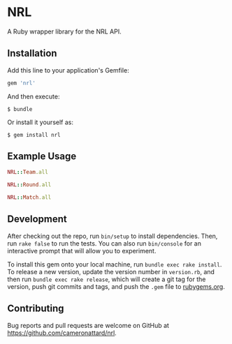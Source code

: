 # NRL

A Ruby wrapper library for the NRL API.

## Installation

Add this line to your application's Gemfile:

```ruby
gem 'nrl'
```

And then execute:

    $ bundle

Or install it yourself as:

    $ gem install nrl

## Example Usage

```ruby
NRL::Team.all

NRL::Round.all

NRL::Match.all
```

## Development

After checking out the repo, run `bin/setup` to install dependencies. Then, run `rake false` to run the tests. You can also run `bin/console` for an interactive prompt that will allow you to experiment.

To install this gem onto your local machine, run `bundle exec rake install`. To release a new version, update the version number in `version.rb`, and then run `bundle exec rake release`, which will create a git tag for the version, push git commits and tags, and push the `.gem` file to [rubygems.org](https://rubygems.org).

## Contributing

Bug reports and pull requests are welcome on GitHub at https://github.com/cameronattard/nrl.

